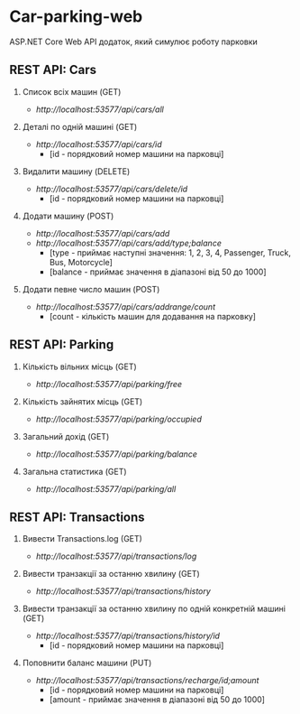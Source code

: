 # Car-parking-web
ASP.NET Core Web API додаток, який симулює роботу парковки

## REST API: Cars

1. Список всіх машин (GET)
    *  _http://localhost:53577/api/cars/all_

2. Деталі по одній машині (GET)
    * _http://localhost:53577/api/cars/id_
        * [id - порядковий номер машини на парковці]

3. Видалити машину (DELETE) 
    * _http://localhost:53577/api/cars/delete/id_
      * [id - порядковий номер машини на парковці]

4. Додати машину (POST) 
    * _http://localhost:53577/api/cars/add_
    * _http://localhost:53577/api/cars/add/type;balance_
        * [type - приймає наступні значення: 1, 2, 3, 4, Passenger, Truck, Bus, Motorcycle]
        * [balance - приймає значення в діапазоні від 50 до 1000]

5. Додати певне число машин (POST) 
   * _http://localhost:53577/api/cars/addrange/count_
      * [count - кількість машин для додавання на парковку]

## REST API: Parking

1. Кількість вільних місць (GET) 
    * _http://localhost:53577/api/parking/free_

2. Кількість зайнятих місць (GET) 
    * _http://localhost:53577/api/parking/occupied_

3. Загальний дохід (GET) 
    * _http://localhost:53577/api/parking/balance_

4. Загальна статистика (GET) 
    * _http://localhost:53577/api/parking/all_

## REST API: Transactions

1. Вивести Transactions.log (GET) 
    * _http://localhost:53577/api/transactions/log_

2. Вивести транзакції за останню хвилину (GET)
    * _http://localhost:53577/api/transactions/history_

3. Вивести транзакції за останню хвилину по одній конкретній машині (GET) 
    * _http://localhost:53577/api/transactions/history/id_
        * [id - порядковий номер машини на парковці]

4. Поповнити баланс машини (PUT) 
    * _http://localhost:53577/api/transactions/recharge/id;amount_
        * [id - порядковий номер машини на парковці]
        * [amount - приймає значення в діапазоні від 50 до 1000]
